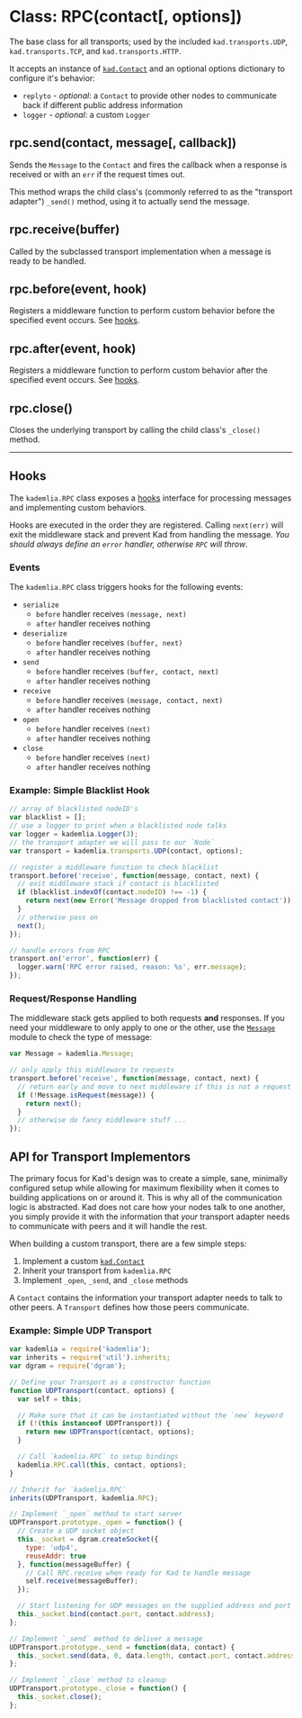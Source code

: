 Class: RPC(contact[, options])
==============================

The base class for all transports; used by the included `kad.transports.UDP`,
`kad.transports.TCP`, and `kad.transports.HTTP`.

It accepts an instance of [`kad.Contact`](contact.md) and an optional options
dictionary to configure it's behavior:

* `replyto` - _optional_: a `Contact` to provide other nodes to communicate back if different public address information
* `logger` - _optional_: a custom `Logger`

## rpc.send(contact, message[, callback])

Sends the `Message` to the `Contact` and fires the callback when a response is
received or with an `err` if the request times out.

This method wraps the child class's (commonly referred to as the "transport
adapter") `_send()` method, using it to actually send the message.

## rpc.receive(buffer)

Called by the subclassed transport implementation when a message is ready to
be handled.

## rpc.before(event, hook)

Registers a middleware function to perform custom behavior before the specified
event occurs. See [hooks](hooks.md).

## rpc.after(event, hook)

Registers a middleware function to perform custom behavior after the specified
event occurs. See [hooks](hooks.md).

## rpc.close()

Closes the underlying transport by calling the child class's `_close()` method.

---

## Hooks

The `kademlia.RPC` class exposes a [hooks](hooks.md) interface for
processing messages and implementing custom behaviors.

Hooks are executed in the order they are registered. Calling `next(err)` will
exit the middleware stack and prevent Kad from handling the message. *You
should always define an `error` handler, otherwise `RPC` will throw*.

### Events

The `kademlia.RPC` class triggers hooks for the following events:

* `serialize`
  * `before` handler receives `(message, next)`
  * `after` handler receives nothing
* `deserialize`
  * `before` handler receives `(buffer, next)`
  * `after` handler receives nothing
* `send`
  * `before` handler receives `(buffer, contact, next)`
  * `after` handler receives nothing
* `receive`
  * `before` handler receives `(message, contact, next)`
  * `after` handler receives nothing
* `open`
  * `before` handler receives `(next)`
  * `after` handler receives nothing
* `close`
  * `before` handler receives `(next)`
  * `after` handler receives nothing

### Example: Simple Blacklist Hook

```js
// array of blacklisted nodeID's
var blacklist = [];
// use a logger to print when a blacklisted node talks
var logger = kademlia.Logger(3);
// the transport adapter we will pass to our `Node`
var transport = kademlia.transports.UDP(contact, options);

// register a middleware function to check blacklist
transport.before('receive', function(message, contact, next) {
  // exit middleware stack if contact is blacklisted
  if (blacklist.indexOf(contact.nodeID) !== -1) {
    return next(new Error('Message dropped from blacklisted contact'));
  }
  // otherwise pass on
  next();
});

// handle errors from RPC
transport.on('error', function(err) {
  logger.warn('RPC error raised, reason: %s', err.message);
});
```

### Request/Response Handling

The middleware stack gets applied to both requests **and** responses. If you
need your middleware to only apply to one or the other, use the
[`Message`](message.md) module to check the type of message:

```js
var Message = kademlia.Message;

// only apply this middleware to requests
transport.before('receive', function(message, contact, next) {
  // return early and move to next middleware if this is not a request
  if (!Message.isRequest(message)) {
    return next();
  }
  // otherwise do fancy middleware stuff ...
});
```

## API for Transport Implementors

The primary focus for Kad's design was to create a simple, sane, minimally
configured setup while allowing for maximum flexibility when it comes to
building applications on or around it. This is why all of the communication
logic is abstracted. Kad does not care how your nodes talk to one another, you
simply provide it with the information that *your* transport adapter needs to
communicate with peers and it will handle the rest.

When building a custom transport, there are a few simple steps:

1. Implement a custom [`kad.Contact`](contact.md)
3. Inherit your transport from `kademlia.RPC`
4. Implement `_open`, `_send`, and `_close` methods

A `Contact` contains the information your transport adapter needs to talk to
other peers. A `Transport` defines how those peers communicate.

### Example: Simple UDP Transport

```js
var kademlia = require('kademlia');
var inherits = require('util').inherits;
var dgram = require('dgram');

// Define your Transport as a constructor function
function UDPTransport(contact, options) {
  var self = this;

  // Make sure that it can be instantiated without the `new` keyword
  if (!(this instanceof UDPTransport)) {
    return new UDPTransport(contact, options);
  }

  // Call `kademlia.RPC` to setup bindings
  kademlia.RPC.call(this, contact, options);
}

// Inherit for `kademlia.RPC`
inherits(UDPTransport, kademlia.RPC);

// Implement `_open` method to start server
UDPTransport.prototype._open = function() {
  // Create a UDP socket object
  this._socket = dgram.createSocket({
    type: 'udp4',
    reuseAddr: true
  }, function(messageBuffer) {
    // Call RPC.receive when ready for Kad to handle message
    self.receive(messageBuffer);
  });

  // Start listening for UDP messages on the supplied address and port
  this._socket.bind(contact.port, contact.address);
};

// Implement `_send` method to deliver a message
UDPTransport.prototype._send = function(data, contact) {
  this._socket.send(data, 0, data.length, contact.port, contact.address);
};

// Implement `_close` method to cleanup
UDPTransport.prototype._close = function() {
  this._socket.close();
};
```
